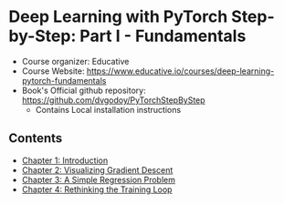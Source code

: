 Deep Learning with PyTorch Step-by-Step: Part I - Fundamentals
==============================================================

- Course organizer: Educative
- Course Website: https://www.educative.io/courses/deep-learning-pytorch-fundamentals
- Book's Official github repository: https://github.com/dvgodoy/PyTorchStepByStep
    - Contains Local installation instructions

Contents
--------
- [Chapter 1: Introduction](./notes/Chapter_1.md)
- [Chapter 2: Visualizing Gradient Descent](./notes/Chapter_2.md)
- [Chapter 3: A Simple Regression Problem](./notes/Chapter_3.md)
- [Chapter 4: Rethinking the Training Loop](./notes/Chapter_4.md)
